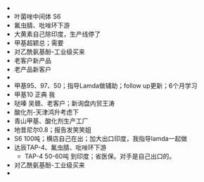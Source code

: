 -
- 叶菌唑中间体 S6
- 氟虫腈、吡唑环下游
- 大黄素自己除印度，生产线停了
- 甲基超颖总；需要
- 对乙酰氨基酚-工业级买来
- 老客户新产品
- 老产品新客户
-
- 甲基95、97、50；指导Lamda做辅助；follow up更新；6个月学习
- 甲基10 正典 我
- 哒嗪 吴赣、老客户；新询盘内贸王涛
- 酸化剂-天津鸿升考虑下
- 青山甲基、酸化剂生产工厂
- 地昔尼尔0.8；报告发笑笑姐
- S6 100吨；横店自己在出；加大出口印度，我指导lamda一起做
- 达辰TAP-4、氟虫腈、吡唑环下游
	- TAP-4 50-60吨 到印度；省医保。对手是自己出口的。
- 对乙酰氨基酚-工业级买来
-